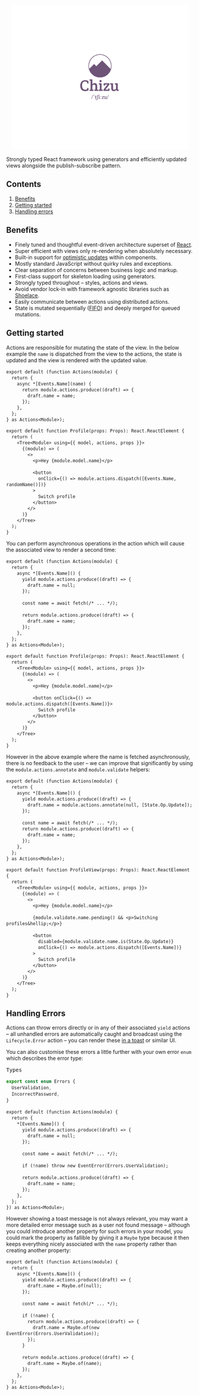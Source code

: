 <div align="center">
  <img src="/media/logo.png" width="475" />
</div>

Strongly typed React framework using generators and efficiently updated views alongside the publish-subscribe pattern.

## Contents

1. [Benefits](#benefits)
1. [Getting started](#getting-started)
1. [Handling errors](#handling-errors)

## Benefits

- Finely tuned and thoughtful event-driven architecture superset of [React](https://react.dev/).
- Super efficient with views only re-rendering when absolutely necessary.
- Built-in support for [optimistic updates](https://medium.com/@kyledeguzmanx/what-are-optimistic-updates-483662c3e171) within components.
- Mostly standard JavaScript without quirky rules and exceptions.
- Clear separation of concerns between business logic and markup.
- First-class support for skeleton loading using generators.
- Strongly typed throughout &ndash; styles, actions and views.
- Avoid vendor lock-in with framework agnostic libraries such as [Shoelace](https://shoelace.style/).
- Easily communicate between actions using distributed actions.
- State is mutated sequentially ([FIFO](<https://en.wikipedia.org/wiki/FIFO_(computing_and_electronics)>)) and deeply merged for queued mutations.

## Getting started

Actions are responsible for mutating the state of the view. In the below example the `name` is dispatched from the view to the actions, the state is updated and the view is rendered with the updated value.

```tsx
export default (function Actions(module) {
  return {
    async *[Events.Name](name) {
      return module.actions.produce((draft) => {
        draft.name = name;
      });
    },
  };
} as Actions<Module>);
```

```tsx
export default function Profile(props: Props): React.ReactElement {
  return (
    <Tree<Module> using={{ model, actions, props }}>
      {(module) => (
        <>
          <p>Hey {module.model.name}</p>

          <button
            onClick={() => module.actions.dispatch([Events.Name, randomName()])}
          >
            Switch profile
          </button>
        </>
      )}
    </Tree>
  );
}
```

You can perform asynchronous operations in the action which will cause the associated view to render a second time:

```tsx
export default (function Actions(module) {
  return {
    async *[Events.Name]() {
      yield module.actions.produce((draft) => {
        draft.name = null;
      });

      const name = await fetch(/* ... */);

      return module.actions.produce((draft) => {
        draft.name = name;
      });
    },
  };
} as Actions<Module>);
```

```tsx
export default function Profile(props: Props): React.ReactElement {
  return (
    <Tree<Module> using={{ model, actions, props }}>
      {(module) => (
        <>
          <p>Hey {module.model.name}</p>

          <button onClick={() => module.actions.dispatch([Events.Name])}>
            Switch profile
          </button>
        </>
      )}
    </Tree>
  );
}
```

However in the above example where the name is fetched asynchronously, there is no feedback to the user &ndash; we can improve that significantly by using the `module.actions.annotate` and `module.validate` helpers:

```tsx
export default (function Actions(module) {
  return {
    async *[Events.Name]() {
      yield module.actions.produce((draft) => {
        draft.name = module.actions.annotate(null, [State.Op.Update]);
      });

      const name = await fetch(/* ... */);
      return module.actions.produce((draft) => {
        draft.name = name;
      });
    },
  };
} as Actions<Module>);
```

```tsx
export default function ProfileView(props: Props): React.ReactElement {
  return (
    <Tree<Module> using={{ module, actions, props }}>
      {(module) => (
        <>
          <p>Hey {module.model.name}</p>

          {module.validate.name.pending() && <p>Switching profiles&hellip;</p>}

          <button
            disabled={module.validate.name.is(State.Op.Update)}
            onClick={() => module.actions.dispatch([Events.Name])}
          >
            Switch profile
          </button>
        </>
      )}
    </Tree>
  );
}
```

## Handling Errors

Actions can throw errors directly or in any of their associated `yield` actions &ndash; all unhandled errors are automatically caught and broadcast using the `Lifecycle.Error` action &ndash; you can render these [in a toast](https://github.com/fkhadra/react-toastify#readme) or similar UI.

You can also customise these errors a little further with your own error `enum` which describes the error type:

<kbd>Types</kbd>

```ts
export const enum Errors {
  UserValidation,
  IncorrectPassword,
}
```

```tsx
export default (function Actions(module) {
  return {
    *[Events.Name]() {
      yield module.actions.produce((draft) => {
        draft.name = null;
      });

      const name = await fetch(/* ... */);

      if (!name) throw new EventError(Errors.UserValidation);

      return module.actions.produce((draft) => {
        draft.name = name;
      });
    },
  };
}) as Actions<Module>;
```

However showing a toast message is not always relevant, you may want a more detailed error message such as a user not found message &ndash; although you could introduce another property for such errors in your model, you could mark the property as fallible by giving it a `Maybe` type because it then keeps everything nicely associated with the `name` property rather than creating another property:

```tsx
export default (function Actions(module) {
  return {
    async *[Events.Name]() {
      yield module.actions.produce((draft) => {
        draft.name = Maybe.of(null);
      });

      const name = await fetch(/* ... */);

      if (!name) {
        return module.actions.produce((draft) => {
          draft.name = Maybe.of(new EventError(Errors.UserValidation));
        });
      }

      return module.actions.produce((draft) => {
        draft.name = Maybe.of(name);
      });
    },
  };
} as Actions<Module>);
```
